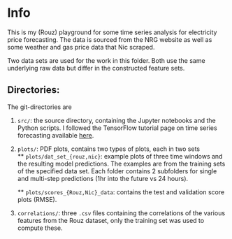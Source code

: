 # Info

This is my (Rouz) playground for some time series analysis for 
electricity price forecasting. The data is sourced from the 
NRG website as well as some weather and gas price data that 
Nic scraped.  

Two data sets are used for the work in this folder. Both use the 
same underlying raw data but differ in the constructed feature 
sets.  
## Directories:
The git-directories are  
1. `src/`: the source directory, containing the Jupyter notebooks
and the Python scripts. I followed the TensorFlow tutorial page on time 
series forecasting available [here](https://www.tensorflow.org/tutorials/structured_data/time_series#setup).  
2. `plots/`: PDF plots, contains two types of plots, each in two 
sets  
    ** `plots/dat_set_{rouz,nic}`: example plots of three time windows
and the resulting model predictions. The examples are from the training 
sets of the specified data set. Each folder contains 2 subfolders for 
single and multi-step predictions (1hr into the future vs 24 hours).  

    ** `plots/scores_{Rouz,Nic}_data`: contains the test and validation
score plots (RMSE).  
3. `correlations/`: three `.csv` files containing the correlations
of the various features from the Rouz dataset, only the training set 
was used to compute these.
